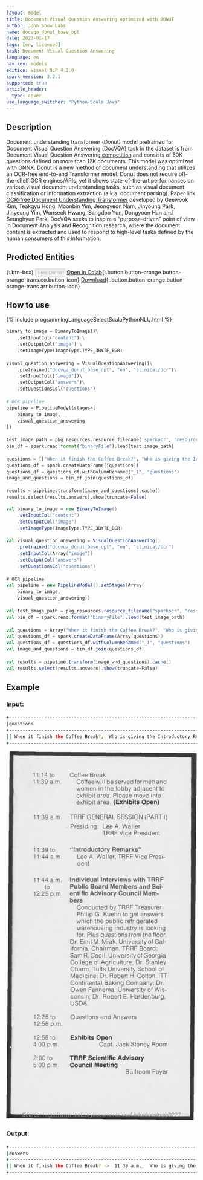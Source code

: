 ```yaml
---
layout: model
title: Document Visual Question Answering optimized with DONUT
author: John Snow Labs
name: docvqa_donut_base_opt
date: 2023-01-17
tags: [en, licensed]
task: Document Visual Question Answering
language: en
nav_key: models
edition: Visual NLP 4.3.0
spark_version: 3.2.1
supported: true
article_header:
  type: cover
use_language_switcher: "Python-Scala-Java"
---
```


## Description

Document understanding transformer (Donut) model pretrained for Document Visual Question Answering (DocVQA) task in the dataset is from Document Visual Question Answering [competition](https://rrc.cvc.uab.es/?ch=17) and consists of 50K questions defined on more than 12K documents. This model was optimized with ONNX.
Donut is a new method of document understanding that utilizes an OCR-free end-to-end Transformer model. Donut does not require off-the-shelf OCR engines/APIs, yet it shows state-of-the-art performances on various visual document understanding tasks, such as visual document classification or information extraction (a.k.a. document parsing). Paper link [OCR-free Document Understanding Transformer](https://arxiv.org/abs/2111.15664) developed by Geewook Kim, Teakgyu Hong, Moonbin Yim, Jeongyeon Nam, Jinyoung Park, Jinyeong Yim, Wonseok Hwang, Sangdoo Yun, Dongyoon Han and Seunghyun Park.
DocVQA seeks to inspire a “purpose-driven” point of view in Document Analysis and Recognition research, where the document content is extracted and used to respond to high-level tasks defined by the human consumers of this information.

## Predicted Entities

{:.btn-box}
<button class="button button-orange" disabled>Live Demo</button>
[Open in Colab](https://colab.research.google.com/github/JohnSnowLabs/spark-ocr-workshop/blob/master/jupyter/Cards/SparkOcrVisualQuestionAnswering_opt.ipynb){:.button.button-orange.button-orange-trans.co.button-icon}
[Download](https://s3.amazonaws.com/auxdata.johnsnowlabs.com/clinical/ocr/docvqa_donut_base_opt_en_4.3.0_3.0_1673269990047.zip){:.button.button-orange.button-orange-trans.arr.button-icon}


## How to use

<div class="tabs-box" markdown="1">
{% include programmingLanguageSelectScalaPythonNLU.html %}

```python
binary_to_image = BinaryToImage()\
    .setInputCol("content") \
    .setOutputCol("image") \
    .setImageType(ImageType.TYPE_3BYTE_BGR)

visual_question_answering = VisualQuestionAnswering()\
    .pretrained("docvqa_donut_base_opt", "en", "clinical/ocr")\
    .setInputCol(["image"])\
    .setOutputCol("answers")\
    .setQuestionsCol("questions")

# OCR pipeline
pipeline = PipelineModel(stages=[
    binary_to_image,
    visual_question_answering
])

test_image_path = pkg_resources.resource_filename('sparkocr', 'resources/ocr/vqa/agenda.png')
bin_df = spark.read.format("binaryFile").load(test_image_path)

questions = [["When it finish the Coffee Break?", "Who is giving the Introductory Remarks?", "Who is going to take part of the individual interviews?"]]
questions_df = spark.createDataFrame([questions])
questions_df = questions_df.withColumnRenamed("_1", "questions")
image_and_questions = bin_df.join(questions_df)

results = pipeline.transform(image_and_questions).cache()
results.select(results.answers).show(truncate=False)
```
```scala
val binary_to_image = new BinaryToImage()
    .setInputCol("content") 
    .setOutputCol("image") 
    .setImageType(ImageType.TYPE_3BYTE_BGR)

val visual_question_answering = VisualQuestionAnswering()
    .pretrained("docvqa_donut_base_opt", "en", "clinical/ocr")
    .setInputCol(Array("image"))
    .setOutputCol("answers")
    .setQuestionsCol("questions")

# OCR pipeline
val pipeline = new PipelineModel().setStages(Array(
    binary_to_image, 
    visual_question_answering))

val test_image_path = pkg_resources.resource_filename("sparkocr", "resources/ocr/vqa/agenda.png")
val bin_df = spark.read.format("binaryFile").load(test_image_path)

val questions = Array("When it finish the Coffee Break?", "Who is giving the Introductory Remarks?", "Who is going to take part of the individual interviews?")
val questions_df = spark.createDataFrame(Array(questions))
val questions_df = questions_df.withColumnRenamed("_1", "questions")
val image_and_questions = bin_df.join(questions_df)

val results = pipeline.transform(image_and_questions).cache()
val results.select(results.answers).show(truncate=False)
```
</div>

## Example

### Input:
```bash
+---------------------------------------------------------------------------------------------------------------------------------------------------------------------------------------------------------------------------+
|questions                                                                                                                                                                                                                    |
+---------------------------------------------------------------------------------------------------------------------------------------------------------------------------------------------------------------------------+
|[ When it finish the Coffee Break?,  Who is giving the Introductory Remarks?, Who is going to take part of the individual interviews?
+---------------------------------------------------------------------------------------------------------------------------------------------------------------------------------------------------------------------------+
```
![Screenshot](/assets/images/examples_ocr/image12.png)

### Output:
```bash
+---------------------------------------------------------------------------------------------------------------------------------------------------------------------------------------------------------+
|answers                                                                                                                                                                                                  |
+---------------------------------------------------------------------------------------------------------------------------------------------------------------------------------------------------------+
|[ When it finish the Coffee Break? ->  11:39 a.m.,  Who is giving the Introductory Remarks? ->  lee a. waller, trrf vice presi- ident,  Who is going to take part of the individual interviews? ->  trrf]|
+---------------------------------------------------------------------------------------------------------------------------------------------------------------------------------------------------------+
```



